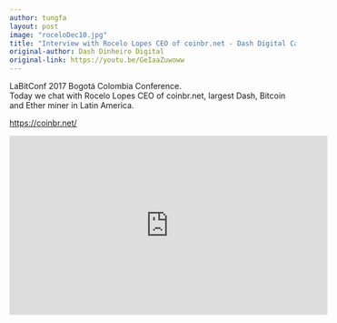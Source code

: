 ```yaml
---
author: tungfa
layout: post
image: "roceloDec10.jpg"
title: "Interview with Rocelo Lopes CEO of coinbr.net - Dash Digital Cash Brazil - LaBitConf 2017 - Colombia"
original-author: Dash Dinheiro Digital
original-link: https://youtu.be/GeIaaZuwoww
---
```


LaBitConf 2017 Bogotá Colombia Conference.  
Today we chat with Rocelo Lopes CEO of coinbr.net, largest Dash, Bitcoin and Ether miner in Latin America.

<https://coinbr.net/>

<iframe width="560" height="315" src="https://www.youtube.com/embed/GeIaaZuwoww" frameborder="0" gesture="media" allow="encrypted-media" allowfullscreen></iframe>
